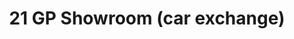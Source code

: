 ---
title: "21 GP Showroom (car exchange)"
url: /taytay/21-gp-showroom-car-exchange/
shop: Autohaus
---